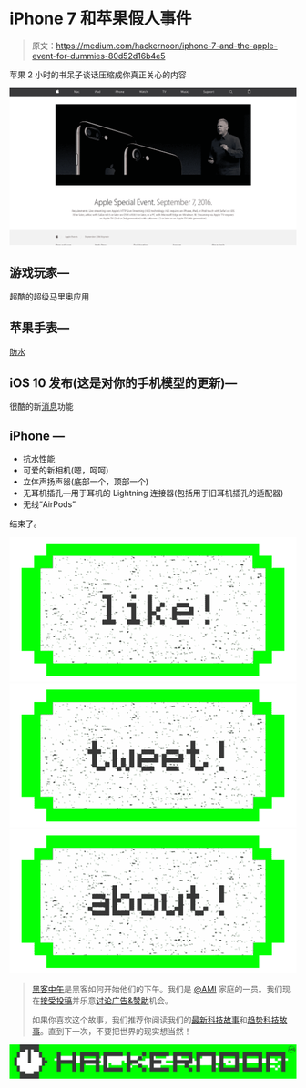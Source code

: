 # iPhone 7 和苹果假人事件

> 原文：<https://medium.com/hackernoon/iphone-7-and-the-apple-event-for-dummies-80d52d16b4e5>

苹果 2 小时的书呆子谈话压缩成你真正关心的内容

![](img/145aa886f43394e2d3858d65783903a5.png)

## 游戏玩家—

超酷的超级马里奥应用

## 苹果手表—

[防水](https://hackernoon.com/tagged/waterproof)

## iOS 10 发布(这是对你的手机模型的更新)—

很酷的新[消息](https://hackernoon.com/tagged/messaging)功能

## iPhone —

*   抗水性能
*   可爱的新相机(嗯，呵呵)
*   立体声扬声器(底部一个，顶部一个)
*   无耳机插孔—用于耳机的 Lightning 连接器(包括用于旧耳机插孔的适配器)
*   无线“AirPods”

结束了。

[![](img/50ef4044ecd4e250b5d50f368b775d38.png)](http://bit.ly/HackernoonFB)[![](img/979d9a46439d5aebbdcdca574e21dc81.png)](https://goo.gl/k7XYbx)[![](img/2930ba6bd2c12218fdbbf7e02c8746ff.png)](https://goo.gl/4ofytp)

> [黑客中午](http://bit.ly/Hackernoon)是黑客如何开始他们的下午。我们是 [@AMI](http://bit.ly/atAMIatAMI) 家庭的一员。我们现在[接受投稿](http://bit.ly/hackernoonsubmission)并乐意[讨论广告&赞助](mailto:partners@amipublications.com)机会。
> 
> 如果你喜欢这个故事，我们推荐你阅读我们的[最新科技故事](http://bit.ly/hackernoonlatestt)和[趋势科技故事](https://hackernoon.com/trending)。直到下一次，不要把世界的现实想当然！

[![](img/be0ca55ba73a573dce11effb2ee80d56.png)](https://goo.gl/Ahtev1)